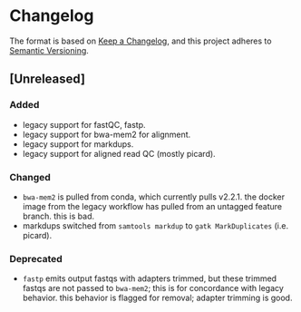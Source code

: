 # Changelog

The format is based on [Keep a Changelog](https://keepachangelog.com/en/1.0.0/),
and this project adheres to [Semantic Versioning](https://semver.org/spec/v2.0.0.html).

## [Unreleased]

### Added

- legacy support for fastQC, fastp.
- legacy support for bwa-mem2 for alignment.
- legacy support for markdups.
- legacy support for aligned read QC (mostly picard).

### Changed

- `bwa-mem2` is pulled from conda, which currently pulls v2.2.1. the docker image
  from the legacy workflow has pulled from an untagged feature branch. this is bad.
- markdups switched from `samtools markdup` to `gatk MarkDuplicates` (i.e. picard).

### Deprecated

- `fastp` emits output fastqs with adapters trimmed, but these trimmed fastqs are not passed to `bwa-mem2`;
  this is for concordance with legacy behavior. this behavior is flagged for removal; adapter trimming is good.

[//]: # (- Added)
[//]: # (- Changed)
[//]: # (- Deprecated)
[//]: # (- Removed)
[//]: # (- Fixed)
[//]: # (- Security)
